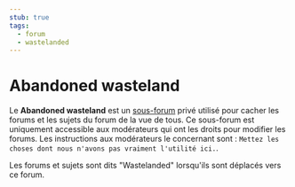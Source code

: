 ```yaml
---
stub: true
tags:
  - forum
  - wastelanded
---
```


# Abandoned wasteland

Le **Abandoned wasteland** est un [sous-forum](https://osu.ppy.sh/community/forums) privé utilisé pour cacher les forums et les sujets du forum de la vue de tous. Ce sous-forum est uniquement accessible aux modérateurs qui ont les droits pour modifier les forums. Les instructions aux modérateurs le concernant sont : `Mettez les choses dont nous n'avons pas vraiment l'utilité ici.`.

Les forums et sujets sont dits "Wastelanded" lorsqu'ils sont déplacés vers ce forum.
